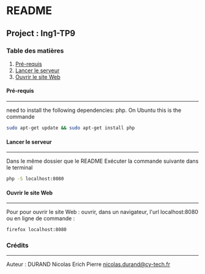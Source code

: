 # README
## Project : Ing1-TP9 
### Table des matières
1. [Pré-requis](#Pré-requis)
2. [Lancer le serveur](#serveur)
3. [Ouvrir le site Web](#exe)

#### Pré-requis
***
need to install the following dependencies: php.
On Ubuntu this is the commande
```sh
sudo apt-get update && sudo apt-get install php
```
#### Lancer le serveur
***
Dans le même dossier que le README
Exécuter la commande suivante dans le terminal
```sh
php -S localhost:8080
```
#### Ouvrir le site Web
***
Pour pour ouvrir le site Web :
ouvrir, dans un navigateur, l'url localhost:8080
ou en ligne de commande :
```sh
firefox localhost:8080
```
### Crédits
***
Auteur : DURAND Nicolas Erich Pierre <nicolas.durand@cy-tech.fr>
